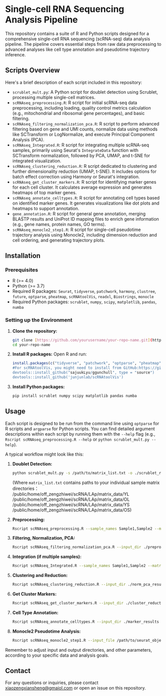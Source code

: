 # Single-cell RNA Sequencing Analysis Pipeline

This repository contains a suite of R and Python scripts designed for a comprehensive single-cell RNA sequencing (scRNA-seq) data analysis pipeline. The pipeline covers essential steps from raw data preprocessing to advanced analyses like cell type annotation and pseudotime trajectory inference.

## Scripts Overview

Here's a brief description of each script included in this repository:

* `scrublet_mult.py`: A Python script for doublet detection using Scrublet, processing multiple single-cell matrices.
* `scRNAseq_preprocessing.R`: R script for initial scRNA-seq data preprocessing, including loading, quality control metrics calculation (e.g., mitochondrial and ribosomal gene percentages), and basic filtering.
* `scRNAseq_filtering_normalization_pca.R`: R script to perform advanced filtering based on gene and UMI counts, normalize data using methods like SCTransform or LogNormalize, and execute Principal Component Analysis (PCA).
* `scRNAseq_Integrated.R`: R script for integrating multiple scRNA-seq samples, primarily using Seurat's `IntegrateData` function with SCTransform normalization, followed by PCA, UMAP, and t-SNE for integrated visualization.
* `scRNAseq_clustering_reduction.R`: R script dedicated to clustering and further dimensionality reduction (UMAP, t-SNE). It includes options for batch effect correction using Harmony or Seurat's integration.
* `scRNAseq_get_cluster_markers.R`: R script for identifying marker genes for each cell cluster. It calculates average expression and generates heatmaps of top marker genes.
* `scRNAseq_annotate_celltypes.R`: R script for annotating cell types based on identified marker genes. It generates visualizations like dot plots and heatmaps to support annotation.
* `gene_annotation.R`: R script for general gene annotation, merging BLASTP results and UniProt ID mapping files to enrich gene information (e.g., gene names, protein names, GO terms).
* `scRNAseq_monocle2_step1.R`: R script for single-cell pseudotime trajectory analysis using Monocle2, including dimension reduction and cell ordering, and generating trajectory plots.

## Installation

### Prerequisites

* R (>= 4.0)
* Python (>= 3.7)
* Required R packages: `Seurat`, `tidyverse`, `patchwork`, `harmony`, `clustree`, `future`, `optparse`, `pheatmap`, `scRNAtoolVis`, `readxl`, `Biostrings`, `monocle`
* Required Python packages: `scrublet`, `numpy`, `scipy`, `matplotlib`, `pandas`, `numba`

### Setting up the Environment

1.  **Clone the repository:**
    ```bash
    git clone [https://github.com/yourusername/your-repo-name.git](https://github.com/yourusername/your-repo-name.git)
    cd your-repo-name
    ```

2.  **Install R packages:**
    Open R and run:
    ```R
    install.packages(c("tidyverse", "patchwork", "optparse", "pheatmap", "readxl", "Biostrings", "future",Seurat", "harmony","clustree", "monocle"))
    #For scRNAtoolVis, you might need to install from GitHub:https://github.com/junjunlab/scRNAtoolVis
    devtools::install_github("sajuukLyu/ggunchull", type = "source")
    devtools::install_github('junjunlab/scRNAtoolVis')
    ```

3.  **Install Python packages:**
    ```bash
    pip install scrublet numpy scipy matplotlib pandas numba
    ```

## Usage

Each script is designed to be run from the command line using `optparse` for R scripts and `argparse` for Python scripts. You can find detailed argument descriptions within each script by running them with the `--help` flag (e.g., `Rscript scRNAseq_preprocessing.R --help` or `python scrublet_mult.py --help`).

A typical workflow might look like this:

1.  **Doublet Detection:**
    ```bash
    python scrublet_mult.py -s /path/to/matrix_list.txt -o ./scrublet_results
    ```
    (Where `matrix_list.txt` contains paths to your individual sample matrix directories：\
     /public/home/off_zengzhiwei/scRNA/LAp/matrix_data/YL \
     /public/home/off_zengzhiwei/scRNA/LAp/matrix_data/OL \
     /public/home/off_zengzhiwei/scRNA/LAp/matrix_data/YS \
     /public/home/off_zengzhiwei/scRNA/LAp/matrix_data/OS)
 
3.  **Preprocessing:**
    ```bash
    Rscript scRNAseq_preprocessing.R --sample_names Sample1,Sample2 --matrix_dir /path/to/raw_data --doublet_dir ./scrublet_results --output_dir ./preprocess_results
    ```

4.  **Filtering, Normalization, PCA:**
    ```bash
    Rscript scRNAseq_filtering_normalization_pca.R --input_dir ./preprocess_results --output_dir ./norm_pca_results --normalization_method SCT --max_mt_percent 15
    ```

5.  **Integration (if multiple samples):**
    ```bash
    Rscript scRNAseq_Integrated.R --sample_names Sample1,Sample2 --matrix_dir /path/to/raw_data --output_dir ./integrated_results --celltype_file /path/to/celltype_annotations.csv # Optional cell type file
    ```

6.  **Clustering and Reduction:**
    ```bash
    Rscript scRNAseq_clustering_reduction.R --input_dir ./norm_pca_results --output_dir ./cluster_reduction_results --batch_correction harmony --pc_num 30 --cluster_resolutions 0.5,0.8,1.0
    ```

7.  **Get Cluster Markers:**
    ```bash
    Rscript scRNAseq_get_cluster_markers.R --input_dir ./cluster_reduction_results --output_dir ./marker_results --resolution 0.8 --top_n_markers 10
    ```

8.  **Cell Type Annotation:**
    ```bash
    Rscript scRNAseq_annotate_celltypes.R --input_dir ./marker_results --output_dir ./celltype_results --marker_genes CD3G,CD14,MS4A1 --cluster_order 5,3,1,2,4
    ```

9.  **Monocle2 Pseudotime Analysis:**
    ```bash
    Rscript scRNAseq_monocle2_step1.R --input_file /path/to/seurat_object.rds --output_dir ./monocle2_results --celltype_select "T cells" --root_celltype "Naive T cells"
    ```

Remember to adjust input and output directories, and other parameters, according to your specific data and analysis goals.

## Contact

For any questions or inquiries, please contact xiaozengxiansheng@gmaiol.com or open an issue on this repository.
